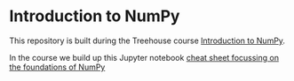 # Introduction to NumPy

This repository is built during the Treehouse course [Introduction to NumPy](https://teamtreehouse.com/library/introduction-to-numpy).

In the course we build up this Jupyter notebook [cheat sheet focussing on the foundations of NumPy](/Introduction%20to%20NumPy.ipynb)